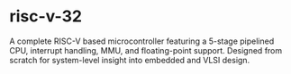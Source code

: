 # risc-v-32
 A complete RISC-V based microcontroller featuring a 5-stage pipelined CPU, interrupt handling, MMU, and floating-point support. Designed from scratch for system-level insight into embedded and VLSI design.
